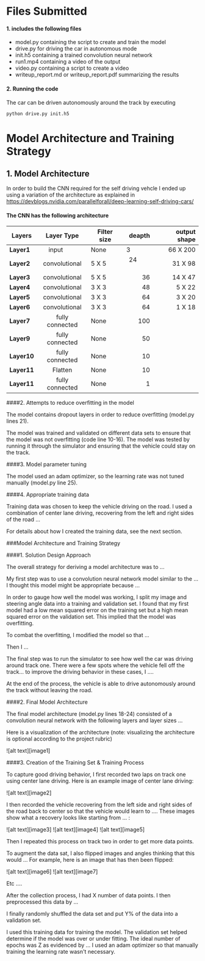 # Files Submitted 
#### 1. includes the following files
* model.py containing the script to create and train the model
* drive.py for driving the car in autonomous mode
* init.h5 containing a trained convolution neural network 
* run1.mp4 containing a video of the output
* video.py containing a script to create a video
* writeup_report.md or writeup_report.pdf summarizing the results

#### 2. Running the code
The car can be driven autonomously around the track by executing 
```sh
python drive.py init.h5
```
# Model Architecture and Training Strategy

## 1. Model Architecture

In order to build the CNN required for the self driving vehcle I ended up using a variation of the architecture as explained in https://devblogs.nvidia.com/parallelforall/deep-learning-self-driving-cars/ 

#### The CNN has the following architecture 

| Layers        | Layer Type | Filter size   | deapth        | output shape |
| ------------- |:-------------:|:-------------:| -------------:| -------------:|
| **Layer1**    | input          |None          | 3             | 66 X 200 | 
| **Layer2**    | convolutional  |5 X 5         | 24            | 31 X 98 |
| **Layer3**    | convolutional  |5 X 5         | 36            | 14 X 47 |
| **Layer4**    | convolutional  |3 X 3         | 48            | 5 X 22 |
| **Layer5**    | convolutional  |3 X 3         | 64            | 3 X 20 |
| **Layer6**    | convolutional  |3 X 3         | 64            | 1 X 18 |
| **Layer7**    | fully connected|None          | 100           | |
| **Layer9**    | fully connected|None          | 50            | |
| **Layer10**   | fully connected|None          | 10            | |
| **Layer11**   | Flatten        |None          | 10            | |
| **Layer11**   | fully connected|None          | 1             | |

####2. Attempts to reduce overfitting in the model

The model contains dropout layers in order to reduce overfitting (model.py lines 21). 

The model was trained and validated on different data sets to ensure that the model was not overfitting (code line 10-16). The model was tested by running it through the simulator and ensuring that the vehicle could stay on the track.

####3. Model parameter tuning

The model used an adam optimizer, so the learning rate was not tuned manually (model.py line 25).

####4. Appropriate training data

Training data was chosen to keep the vehicle driving on the road. I used a combination of center lane driving, recovering from the left and right sides of the road ... 

For details about how I created the training data, see the next section. 

###Model Architecture and Training Strategy

####1. Solution Design Approach

The overall strategy for deriving a model architecture was to ...

My first step was to use a convolution neural network model similar to the ... I thought this model might be appropriate because ...

In order to gauge how well the model was working, I split my image and steering angle data into a training and validation set. I found that my first model had a low mean squared error on the training set but a high mean squared error on the validation set. This implied that the model was overfitting. 

To combat the overfitting, I modified the model so that ...

Then I ... 

The final step was to run the simulator to see how well the car was driving around track one. There were a few spots where the vehicle fell off the track... to improve the driving behavior in these cases, I ....

At the end of the process, the vehicle is able to drive autonomously around the track without leaving the road.

####2. Final Model Architecture

The final model architecture (model.py lines 18-24) consisted of a convolution neural network with the following layers and layer sizes ...

Here is a visualization of the architecture (note: visualizing the architecture is optional according to the project rubric)

![alt text][image1]

####3. Creation of the Training Set & Training Process

To capture good driving behavior, I first recorded two laps on track one using center lane driving. Here is an example image of center lane driving:

![alt text][image2]

I then recorded the vehicle recovering from the left side and right sides of the road back to center so that the vehicle would learn to .... These images show what a recovery looks like starting from ... :

![alt text][image3]
![alt text][image4]
![alt text][image5]

Then I repeated this process on track two in order to get more data points.

To augment the data sat, I also flipped images and angles thinking that this would ... For example, here is an image that has then been flipped:

![alt text][image6]
![alt text][image7]

Etc ....

After the collection process, I had X number of data points. I then preprocessed this data by ...


I finally randomly shuffled the data set and put Y% of the data into a validation set. 

I used this training data for training the model. The validation set helped determine if the model was over or under fitting. The ideal number of epochs was Z as evidenced by ... I used an adam optimizer so that manually training the learning rate wasn't necessary.
